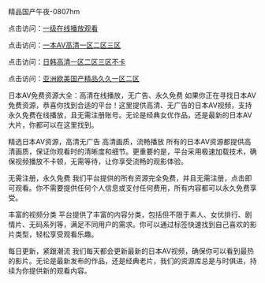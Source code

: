 精品国产午夜-0807hm

点击访问：<a href="https://heiliaozj3tjd.pages.dev">一级在线播放观看</a>

点击访问：<a href="https://heiliaoxwd5i8.pages.dev">一本AV高清一区二区三区</a>

点击访问：<a href="https://heiliaoxwd5i8.pages.dev">日韩高清一区二区三区不卡</a>

点击访问：<a href="https://heiliaoll4qsx.pages.dev">亚洲欧美国产精品久久一区二区</a>

日本AV免费资源大全：高清在线播放，无广告、永久免费
如果你正在寻找日本AV免费资源，恭喜你找到合适的平台！这里提供高清、无广告的日本AV视频，支持永久免费在线播放，且无需注册账号。无论是经典女优作品，还是最新的日本AV大片，你都可以在这里找到。

精选日本AV资源，高清无广告
高清画质，流畅播放
所有的日本AV资源都提供高清画质，保证你观看时的清晰度和细节。更重要的是，平台采用极速加载技术，确保视频播放不卡顿，无需等待，让你享受流畅的观影体验。

无需注册，永久免费
我们平台提供的所有资源完全免费，并且无需注册，点击即可观看。你不需要提供任何个人信息或支付任何费用，所有内容都可以永久免费享受。

丰富的视频分类
平台提供了丰富的内容分类，包括但不限于素人、女优排行、剧情片、无码系列等，满足不同用户的需求。你可以通过标签快速找到自己喜欢的影片类型，轻松享受观看乐趣。

每日更新，紧跟潮流
我们每天都会更新最新的日本AV视频，确保你可以看到最热的影片。无论是最新发布的作品，还是经典老片，我们的资源库总是与时俱进，持续为你提供新的观看内容。

<span style="display:none;">[Canonical link](https://github.com/xlin156/24566 ）</span>
